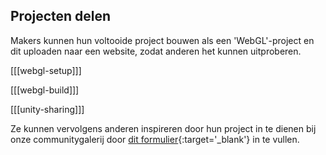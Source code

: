 ## Projecten delen

Makers kunnen hun voltooide project bouwen als een 'WebGL'-project en dit uploaden naar een website, zodat anderen het kunnen uitproberen.

[[[webgl-setup]]]

[[[webgl-build]]]

[[[unity-sharing]]]

Ze kunnen vervolgens anderen inspireren door hun project in te dienen bij onze communitygalerij door [dit formulier](https://form.raspberrypi.org/f/community-project-submissions){:target='_blank'} in te vullen.

